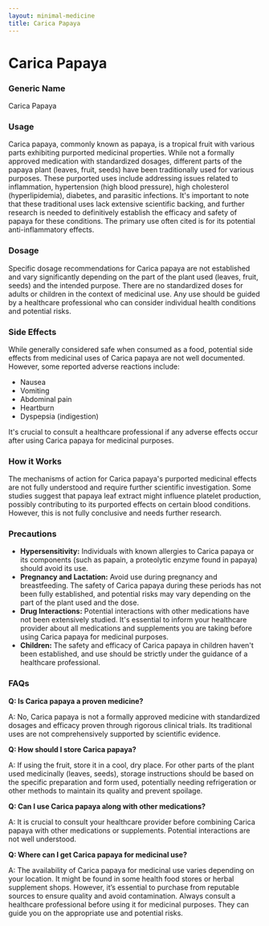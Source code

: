 ```yaml
---
layout: minimal-medicine
title: Carica Papaya
---
```


# Carica Papaya
### Generic Name
Carica Papaya

### Usage

Carica papaya, commonly known as papaya, is a tropical fruit with various parts exhibiting purported medicinal properties.  While not a formally approved medication with standardized dosages, different parts of the papaya plant (leaves, fruit, seeds) have been traditionally used for various purposes.  These purported uses include addressing issues related to inflammation, hypertension (high blood pressure), high cholesterol (hyperlipidemia), diabetes, and parasitic infections.  It's important to note that these traditional uses lack extensive scientific backing, and further research is needed to definitively establish the efficacy and safety of papaya for these conditions. The primary use often cited is for its potential anti-inflammatory effects.


### Dosage

Specific dosage recommendations for Carica papaya are not established and vary significantly depending on the part of the plant used (leaves, fruit, seeds) and the intended purpose.  There are no standardized doses for adults or children in the context of medicinal use.  Any use should be guided by a healthcare professional who can consider individual health conditions and potential risks.


### Side Effects

While generally considered safe when consumed as a food, potential side effects from medicinal uses of Carica papaya are not well documented.  However, some reported adverse reactions include:

* Nausea
* Vomiting
* Abdominal pain
* Heartburn
* Dyspepsia (indigestion)

It's crucial to consult a healthcare professional if any adverse effects occur after using Carica papaya for medicinal purposes.


### How it Works

The mechanisms of action for Carica papaya's purported medicinal effects are not fully understood and require further scientific investigation.  Some studies suggest that papaya leaf extract might influence platelet production, possibly contributing to its purported effects on certain blood conditions. However, this is not fully conclusive and needs further research.


### Precautions

* **Hypersensitivity:** Individuals with known allergies to Carica papaya or its components (such as papain, a proteolytic enzyme found in papaya) should avoid its use.
* **Pregnancy and Lactation:** Avoid use during pregnancy and breastfeeding.  The safety of Carica papaya during these periods has not been fully established, and potential risks may vary depending on the part of the plant used and the dose.
* **Drug Interactions:** Potential interactions with other medications have not been extensively studied.  It's essential to inform your healthcare provider about all medications and supplements you are taking before using Carica papaya for medicinal purposes.
* **Children:**  The safety and efficacy of Carica papaya in children haven't been established, and use should be strictly under the guidance of a healthcare professional.


### FAQs

**Q: Is Carica papaya a proven medicine?**

A: No, Carica papaya is not a formally approved medicine with standardized dosages and efficacy proven through rigorous clinical trials. Its traditional uses are not comprehensively supported by scientific evidence.

**Q: How should I store Carica papaya?**

A: If using the fruit, store it in a cool, dry place.  For other parts of the plant used medicinally (leaves, seeds), storage instructions should be based on the specific preparation and form used, potentially needing refrigeration or other methods to maintain its quality and prevent spoilage.

**Q:  Can I use Carica papaya along with other medications?**

A: It is crucial to consult your healthcare provider before combining Carica papaya with other medications or supplements.  Potential interactions are not well understood.

**Q: Where can I get Carica papaya for medicinal use?**

A:  The availability of Carica papaya for medicinal use varies depending on your location. It might be found in some health food stores or herbal supplement shops.  However, it’s essential to purchase from reputable sources to ensure quality and avoid contamination.  Always consult a healthcare professional before using it for medicinal purposes.  They can guide you on the appropriate use and potential risks.
